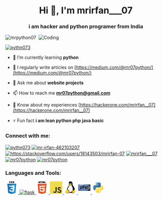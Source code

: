 <!-- [![MasterHead](https://1.bp.blogspot.com/-7A4WynwLsM...)](https://rishavchanda.io) -->
<h1 align="center">Hi 👋, I'm mrirfan___07</h1>
<h3 align="center">i am hacker and python programer from India</h3>
<img align="right" alt="Coding" width="400" src="https://t3.ftcdn.net/jpg/04/06/44/06/240_F_406440606_qroAwIwm1eKvqNDKYsZcgKzRCLkYrymY.jpg">

<p align="left"> <img src="https://komarev.com/ghpvc/?username=mrpython07&label=Profile%20views&color=0e75b6&style=flat" alt="mrpython07" /> </p>

<p align="left"> <a href="https://twitter.com/pythn073" target="blank"><img src="https://img.shields.io/twitter/follow/pythn073?logo=twitter&style=for-the-badge" alt="pythn073" /></a> </p>

- 🌱 I’m currently learning **python**

- 📝 I regularly write articles on [https://medium.com/@mr07python/](https://medium.com/@mr07python/)

- 💬 Ask me about **website projects**

- 📫 How to reach me **mr07python@gmail.com**

- 📄 Know about my experiences [https://hackerone.com/mrirfan__07](https://hackerone.com/mrirfan__07)

- ⚡ Fun fact **i am lean python php java basic**

<h3 align="left">Connect with me:</h3>
<p align="left">
<a href="https://twitter.com/pythn073" target="blank"><img align="center" src="https://raw.githubusercontent.com/rahuldkjain/github-profile-readme-generator/master/src/images/icons/Social/twitter.svg" alt="pythn073" height="30" width="40" /></a>
<a href="https://linkedin.com/in/mr-irfan-462103207" target="blank"><img align="center" src="https://raw.githubusercontent.com/rahuldkjain/github-profile-readme-generator/master/src/images/icons/Social/linked-in-alt.svg" alt="mr-irfan-462103207" height="30" width="40" /></a>
<a href="https://stackoverflow.com/users/https://stackoverflow.com/users/18143503/mrirfan-07" target="blank"><img align="center" src="https://raw.githubusercontent.com/rahuldkjain/github-profile-readme-generator/master/src/images/icons/Social/stack-overflow.svg" alt="https://stackoverflow.com/users/18143503/mrirfan-07" height="30" width="40" /></a>
<a href="https://instagram.com/mrirfan___07" target="blank"><img align="center" src="https://raw.githubusercontent.com/rahuldkjain/github-profile-readme-generator/master/src/images/icons/Social/instagram.svg" alt="mrirfan___07" height="30" width="40" /></a>
<a href="https://medium.com/mr07python" target="blank"><img align="center" src="https://raw.githubusercontent.com/rahuldkjain/github-profile-readme-generator/master/src/images/icons/Social/medium.svg" alt="mr07python" height="30" width="40" /></a>
<a href="https://auth.geeksforgeeks.org/user/mr07python" target="blank"><img align="center" src="https://raw.githubusercontent.com/rahuldkjain/github-profile-readme-generator/master/src/images/icons/Social/geeks-for-geeks.svg" alt="mr07python" height="30" width="40" /></a>
</p>

<h3 align="left">Languages and Tools:</h3>
<p align="left"> <a href="https://www.w3schools.com/css/" target="_blank" rel="noreferrer"> <img src="https://raw.githubusercontent.com/devicons/devicon/master/icons/css3/css3-original-wordmark.svg" alt="css3" width="40" height="40"/> </a> <a href="https://flask.palletsprojects.com/" target="_blank" rel="noreferrer"> <img src="https://www.vectorlogo.zone/logos/pocoo_flask/pocoo_flask-icon.svg" alt="flask" width="40" height="40"/> </a> <a href="https://www.w3.org/html/" target="_blank" rel="noreferrer"> <img src="https://raw.githubusercontent.com/devicons/devicon/master/icons/html5/html5-original-wordmark.svg" alt="html5" width="40" height="40"/> </a> <a href="https://developer.mozilla.org/en-US/docs/Web/JavaScript" target="_blank" rel="noreferrer"> <img src="https://raw.githubusercontent.com/devicons/devicon/master/icons/javascript/javascript-original.svg" alt="javascript" width="40" height="40"/> </a> <a href="https://www.linux.org/" target="_blank" rel="noreferrer"> <img src="https://raw.githubusercontent.com/devicons/devicon/master/icons/linux/linux-original.svg" alt="linux" width="40" height="40"/> </a> <a href="https://www.php.net" target="_blank" rel="noreferrer"> <img src="https://raw.githubusercontent.com/devicons/devicon/master/icons/php/php-original.svg" alt="php" width="40" height="40"/> </a> <a href="https://www.python.org" target="_blank" rel="noreferrer"> <img src="https://raw.githubusercontent.com/devicons/devicon/master/icons/python/python-original.svg" alt="python" width="40" height="40"/> </a> </p>

<!-- <p><img align="left" src="https://github-readme-stats.vercel.app/api/top-langs?username=mrirfan___07&show_icons=true&locale=en&layout=compact" alt="mrpython07" /></p>

<p>&nbsp;<img align="center" src="https://github-readme-stats.vercel.app/api?username=mrirfan___07&show_icons=true&locale=en" alt="mrpython07" /></p>

<p><img align="center" src="https://github-readme-streak-stats.herokuapp.com/?user=mrirfan___07&" alt="mrpython07" /></p> -->
